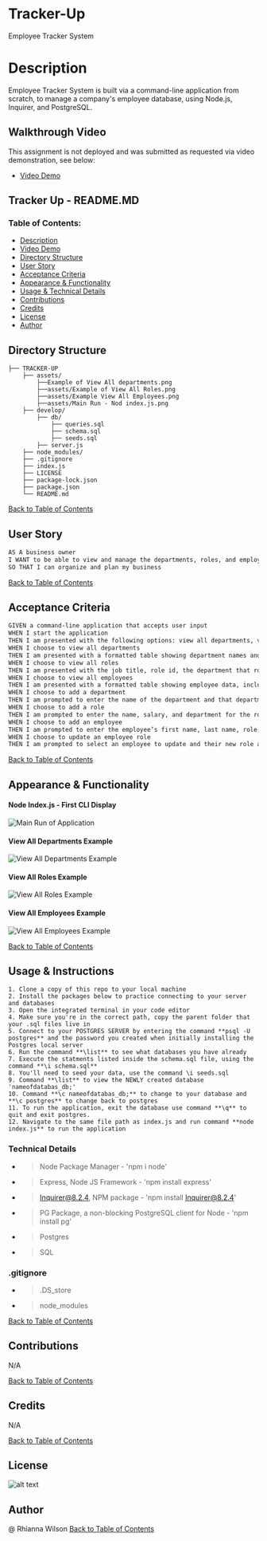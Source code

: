# Tracker-Up
Employee Tracker System 

# Description
Employee Tracker System is built via a command-line application from scratch, to manage a company's employee database, using Node.js, Inquirer, and PostgreSQL.

## Walkthrough Video
This assignment is not deployed and was submitted as requested via video demonstration, see below:
- [Video Demo](https://drive.google.com/file/d/15rvslFZB9807FZFkwcwFUZ_WnMEYsVv5/view?usp=sharing)

## Tracker Up - README.MD
### Table of Contents:
- [Description](#description)
- [Video Demo](#walkthrough-video)
- [Directory Structure](#directory-structure)
- [User Story](#user-story)
- [Acceptance Criteria](#acceptance-criteria)
- [Appearance & Functionality](#appearance--functionality) 
- [Usage & Technical Details](#usage--instructions)
- [Contributions](#contributions)
- [Credits](#credits)
- [License](#license)
- [Author](#author)

## Directory Structure
```  
├── TRACKER-UP
    ├── assets/
        ├──Example of View All departments.png
        ├──assets/Example of View All Roles.png
        ├──assets/Example View All Employees.png
        ├──assets/Main Run - Nod index.js.png
    ├── develop/                
        ├── db/
            ├── queries.sql
            ├── schema.sql
            ├── seeds.sql              
        ├── server.js  
    ├── node_modules/           
    ├── .gitignore          
    ├── index.js    
    ├── LICENSE
    ├── package-lock.json
    ├── package.json
    └── README.md         
```
[Back to Table of Contents](#table-of-contents)

## User Story
```md
AS A business owner
I WANT to be able to view and manage the departments, roles, and employees in my company
SO THAT I can organize and plan my business
```
[Back to Table of Contents](#table-of-contents)

## Acceptance Criteria
```md
GIVEN a command-line application that accepts user input
WHEN I start the application
THEN I am presented with the following options: view all departments, view all roles, view all employees, add a department, add a role, add an employee, and update an employee role
WHEN I choose to view all departments
THEN I am presented with a formatted table showing department names and department ids
WHEN I choose to view all roles
THEN I am presented with the job title, role id, the department that role belongs to, and the salary for that role
WHEN I choose to view all employees
THEN I am presented with a formatted table showing employee data, including employee ids, first names, last names, job titles, departments, salaries, and managers that the employees report to
WHEN I choose to add a department
THEN I am prompted to enter the name of the department and that department is added to the database
WHEN I choose to add a role
THEN I am prompted to enter the name, salary, and department for the role and that role is added to the database
WHEN I choose to add an employee
THEN I am prompted to enter the employee’s first name, last name, role, and manager, and that employee is added to the database
WHEN I choose to update an employee role
THEN I am prompted to select an employee to update and their new role and this information is updated in the database 
```
[Back to Table of Contents](#table-of-contents)

## Appearance & Functionality 
#### Node Index.js - First CLI Display
![Main Run of Application](./assets/Main%20Run%20of%20Node%20index.js.png)

#### View All Departments Example
![View All Departments Example](./assets/Example%20of%20View%20All%20Departments.png)

#### View All Roles Example
![View All Roles Example](./assets/Example%20of%20View%20All%20Roles.png)

#### View All Employees Example
![View All Employees Example](./assets/Example%20View%20All%20Employees.png)

[Back to Table of Contents](#table-of-contents)

## Usage & Instructions
    1. Clone a copy of this repo to your local machine
    2. Install the packages below to practice connecting to your server and databases
    3. Open the integrated terminal in your code editor
    4. Make sure you're in the correct path, copy the parent folder that your .sql files live in
    5. Connect to your POSTGRES SERVER by entering the command **psql -U postgres** and the password you created when initially installing the Postgres local server
    6. Run the command **\list** to see what databases you have already
    7. Execute the statments listed inside the schema.sql file, using the command **\i schema.sql**
    8. You'll need to seed your data, use the command \i seeds.sql
    9. Command **\list** to view the NEWLY created database 'nameofdatabas_db;'
    10. Command **\c nameofdatabas_db;** to change to your database and **\c postgres** to change back to postgres
    11. To run the application, exit the database use command **\q** to quit and exit postgres.
    12. Navigate to the same file path as index.js and run command **node index.js** to run the application

### Technical Details
- > Node Package Manager - 'npm i node'
- > Express, Node JS Framework - 'npm install express'
- > Inquirer@8.2.4, NPM package - 'npm install Inquirer@8.2.4'
- > PG Package, a non-blocking PostgreSQL client for Node - 'npm install pg'
- > Postgres
- > SQL

### .gitignore 
- > .DS_store 
- > node_modules
    
[Back to Table of Contents](#table-of-contents)
## Contributions
N/A

[Back to Table of Contents](#table-of-contents)

## Credits
N/A

[Back to Table of Contents](#table-of-contents)

## License
![alt text](https://img.shields.io/badge/License-_MIT-blue.svg)

## Author
@ Rhianna Wilson
[Back to Table of Contents](#table-of-contents)